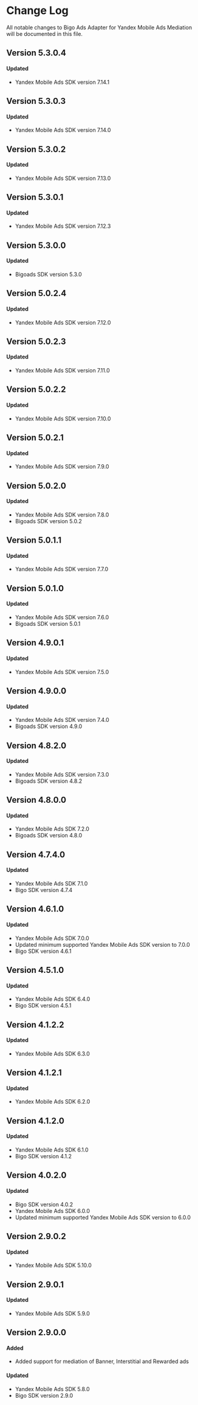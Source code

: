 # Change Log
All notable changes to Bigo Ads Adapter for Yandex Mobile Ads Mediation will be documented in this file.

## Version 5.3.0.4

#### Updated
* Yandex Mobile Ads SDK version 7.14.1

## Version 5.3.0.3

#### Updated
* Yandex Mobile Ads SDK version 7.14.0

## Version 5.3.0.2

#### Updated
* Yandex Mobile Ads SDK version 7.13.0

## Version 5.3.0.1

#### Updated
* Yandex Mobile Ads SDK version 7.12.3

## Version 5.3.0.0

#### Updated
* Bigoads SDK version 5.3.0

## Version 5.0.2.4

#### Updated
* Yandex Mobile Ads SDK version 7.12.0

## Version 5.0.2.3

#### Updated
* Yandex Mobile Ads SDK version 7.11.0

## Version 5.0.2.2

#### Updated
* Yandex Mobile Ads SDK version 7.10.0

## Version 5.0.2.1

#### Updated
* Yandex Mobile Ads SDK version 7.9.0

## Version 5.0.2.0

#### Updated
* Yandex Mobile Ads SDK version 7.8.0
* Bigoads SDK version 5.0.2

## Version 5.0.1.1

#### Updated
* Yandex Mobile Ads SDK version 7.7.0

## Version 5.0.1.0

#### Updated
* Yandex Mobile Ads SDK version 7.6.0
* Bigoads SDK version 5.0.1

## Version 4.9.0.1

#### Updated
* Yandex Mobile Ads SDK version 7.5.0

## Version 4.9.0.0

#### Updated
* Yandex Mobile Ads SDK version 7.4.0
* Bigoads SDK version 4.9.0

## Version 4.8.2.0

#### Updated
* Yandex Mobile Ads SDK version 7.3.0
* Bigoads SDK version 4.8.2

## Version 4.8.0.0

#### Updated
* Yandex Mobile Ads SDK 7.2.0
* Bigoads SDK version 4.8.0

## Version 4.7.4.0

#### Updated
* Yandex Mobile Ads SDK 7.1.0
* Bigo SDK version 4.7.4

## Version 4.6.1.0

#### Updated
* Yandex Mobile Ads SDK 7.0.0
* Updated minimum supported Yandex Mobile Ads SDK version to 7.0.0
* Bigo SDK version 4.6.1

## Version 4.5.1.0

#### Updated
* Yandex Mobile Ads SDK 6.4.0
* Bigo SDK version 4.5.1

## Version 4.1.2.2

#### Updated
* Yandex Mobile Ads SDK 6.3.0

## Version 4.1.2.1

#### Updated
* Yandex Mobile Ads SDK 6.2.0

## Version 4.1.2.0

#### Updated
* Yandex Mobile Ads SDK 6.1.0
* Bigo SDK version 4.1.2

## Version 4.0.2.0

#### Updated
* Bigo SDK version 4.0.2
* Yandex Mobile Ads SDK 6.0.0
* Updated minimum supported Yandex Mobile Ads SDK version to 6.0.0

## Version 2.9.0.2

#### Updated
* Yandex Mobile Ads SDK 5.10.0

## Version 2.9.0.1

#### Updated
* Yandex Mobile Ads SDK 5.9.0

## Version 2.9.0.0

#### Added
* Added support for mediation of Banner, Interstitial and Rewarded ads

#### Updated
* Yandex Mobile Ads SDK 5.8.0
* Bigo SDK version 2.9.0
